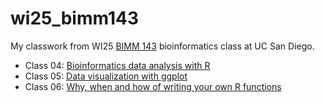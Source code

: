 # wi25_bimm143

My classwork from WI25 [BIMM 143](https://bioboot.github.io/bimm143_W25/) bioinformatics class at UC San Diego. 

- Class 04: [Bioinformatics data analysis with R](https://htmlpreview.github.io/?https://raw.githubusercontent.com/ElliceW713/wi25_bimm143/refs/heads/main/Lab%2004%3A%20Bioinformatics%20data%20analysis%20with%20R/wi25_lab4.html)
- Class 05: [Data visualization with ggplot](https://htmlpreview.github.io/?https://raw.githubusercontent.com/ElliceW713/wi25_bimm143/refs/heads/main/Lab%2005%3A%20Data%20exploration%20and%20visualization%20in%20R/Lab5/wi25-lab5.html)
- Class 06: [Why, when and how of writing your own R functions](https://htmlpreview.github.io/?https://raw.githubusercontent.com/ElliceW713/wi25_bimm143/refs/heads/main/Lab%2006%3A%20Why%2C%20when%20and%20how%20of%20writing%20your%20own%20R%20functions/250123_wi25_lab6.html)
